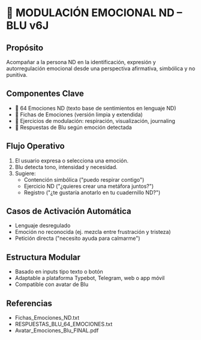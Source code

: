 
# 🌊 MODULACIÓN EMOCIONAL ND – BLU v6J

## Propósito
Acompañar a la persona ND en la identificación, expresión y autorregulación emocional desde una perspectiva afirmativa, simbólica y no punitiva.

## Componentes Clave
- 🌈 64 Emociones ND (texto base de sentimientos en lenguaje ND)
- 📓 Fichas de Emociones (versión limpia y extendida)
- 🧠 Ejercicios de modulación: respiración, visualización, journaling
- 💬 Respuestas de Blu según emoción detectada

## Flujo Operativo
1. El usuario expresa o selecciona una emoción.
2. Blu detecta tono, intensidad y necesidad.
3. Sugiere:
   - Contención simbólica ("puedo respirar contigo")
   - Ejercicio ND ("¿quieres crear una metáfora juntos?")
   - Registro ("¿te gustaría anotarlo en tu cuadernillo ND?")

## Casos de Activación Automática
- Lenguaje desregulado
- Emoción no reconocida (ej. mezcla entre frustración y tristeza)
- Petición directa ("necesito ayuda para calmarme")

## Estructura Modular
- Basado en inputs tipo texto o botón
- Adaptable a plataforma Typebot, Telegram, web o app móvil
- Compatible con avatar de Blu

## Referencias
- Fichas_Emociones_ND.txt
- RESPUESTAS_BLU_64_EMOCIONES.txt
- Avatar_Emociones_Blu_FINAL.pdf
